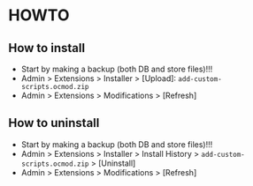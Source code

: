 # HOWTO

## How to install
* Start by making a backup (both DB and store files)!!!
* Admin > Extensions > Installer > [Upload]: `add-custom-scripts.ocmod.zip`
* Admin > Extensions > Modifications > [Refresh]

## How to uninstall
* Start by making a backup (both DB and store files)!!!
* Admin > Extensions > Installer > Install History > `add-custom-scripts.ocmod.zip` > [Uninstall]
* Admin > Extensions > Modifications > [Refresh]
